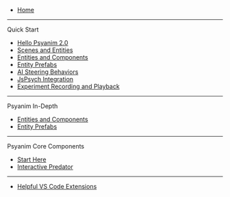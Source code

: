 <!-- docs/_sidebar.md -->

* [Home](/ "Psyanim 2.0")
---
Quick Start
* [Hello Psyanim 2.0](/quick_start/hello_psyanim_2.md "Hello Psyanim 2.0")
* [Scenes and Entities](/quick_start/scenes_and_entities.md "Scenes and Entities")
* [Entities and Components](/quick_start/entities_and_components.md "Entities and Components")
* [Entity Prefabs](/coming_soon.md "Entity Prefabs")
* [AI Steering Behaviors](/coming_soon.md "AI Steering Behaviors")
* [JsPsych Integration](/coming_soon.md "JsPsych Integration")
* [Experiment Recording and Playback](/coming_soon.md "Experiment Recording and Playback")
---
Psyanim In-Depth
* [Entities and Components](/coming_soon.md "Entities and Components")
* [Entity Prefabs](/coming_soon.md "Entity Prefabs")
---
Psyanim Core Components
* [Start Here](/psyanim_core_examples/start_here.md "Psyanim Core Usage Examples")
* [Interactive Predator](/coming_soon.md "Interactive Predator Example")
---
* [Helpful VS Code Extensions](/helpful_vscode_extensions.md "Helpful VS Code Extensions")